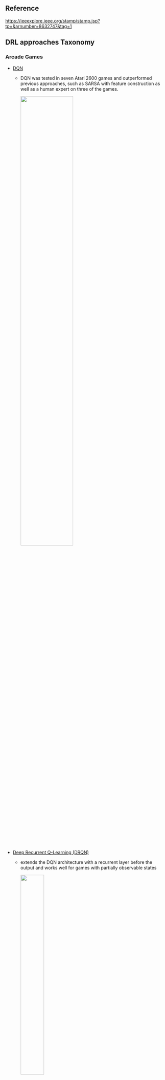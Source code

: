 ## Reference

https://ieeexplore.ieee.org/stamp/stamp.jsp?tp=&arnumber=8632747&tag=1



## DRL approaches Taxonomy

### Arcade Games

- [DQN](https://www.cs.toronto.edu/~vmnih/docs/dqn.pdf)

  - DQN was tested in seven Atari 2600 games and outperformed previous approaches, such as SARSA with feature construction as well as a human expert on three of the games.

    <img src="images/DQN.png" width=60% height=60%>

- [Deep Recurrent Q-Learning (DRQN)](https://arxiv.org/pdf/1507.06527.pdf)

  - extends the DQN architecture with a recurrent layer before the output and works well for games with partially observable states

    <img src="images/DRQN.png" width=40% height=40%>

- [Gorila architecture (General Reinforcement Learning Architecture)](https://arxiv.org/pdf/1507.04296.pdf)

  - A distributed version of DQN was shown to outperform a non-distributed version in 41 of the 49 games 

  - Gorila parallelizes actors that collect experiences into a distributed replay memory as well as parallelizing learners that train on samples from the same replay memory.

    <img src="images/GORILA.png" width=60%>

- [Double DQN](https://arxiv.org/pdf/1509.06461.pdf)

  - reduces the observed overestimation by learning two value networks with parameters that both use the other network for value-estimation

- [prioritized experience replay](https://arxiv.org/pdf/1511.05952.pdf)

  - important experiences are sampled more frequently based on the TD-error, which was shown to significantly improve both DQN and Double DQN

    <img src="images/prioritised_experience_replay.png" width=60%>

- [Dueling DQN](https://arxiv.org/pdf/1511.06581.pdf)

  - uses a network that is split into two streams after the convolutional layers to separately estimate state-value and the action-advantage functions.

  - The main benefit of this factoring is to generalise learning across actions without imposing any change to the underlying reinforcement learning algorithm. 

  - Dueling DQN improves Double DQN and can also be combined with prioritized experience replay

    <img src="images/Duelling_DQN.png" width=60%>

- [Bootstrapped DQN](https://arxiv.org/pdf/1602.04621.pdf)

  - improves exploration by training multiple Q-networks. A randomly sampled network is used during each training episode and bootstrap masks modulate the gradients to train the networks differentlly

    <img src="images/Bootstrapped_DQN.png" width=60%>

- [Asynchronous Advantage Actor-Critic (A3C)](https://arxiv.org/pdf/1602.01783.pdf)

  - an actor-critic method that uses several parallel agents to collect experiences that all asynchronously update a global actor-critic network without **replay memory**

  - A3C outperformed Prioritized Dueling DQN, which was trained for 8 days on a GPU, with just half the training time on a CPU

    <img src="images/A3C.png" width=60%>

- [actor-critic method with experience replay (ACER)](https://arxiv.org/pdf/1611.01224.pdf)

  - implements an efficient trust region policy method that forces updates to not deviate far from a running average of past policies
  - It is much more data efficient

- [Advantage Actor-Critic (A2C)](Asynchronous Methods for Deep Reinforcement Learning)

  - a synchronous variant of A3C 
  - updates the parameters synchronously in batches and has comparable performance while only maintaining one neural network

- [Actor-Critic using Kronecker-Factored Trust Region (ACKTR)](Scalable trust-region method for deep reinforcement
  learning using Kronecker-factored approximation)

  - extends A2C by approximating the natural policy gradient updates for both the actor and the critic

- [Trust Region Policy Optimization (TRPO)](https://arxiv.org/pdf/1502.05477.pdf)

  - uses a surrogate objective with theoretical guarantees for monotonic policy improvement, while it practically implements an approximation called trust region by constraining network updates with a bound on the KL divergence between the current and the updated policy.
  - robust and data efficient performance in Atari games while it has high memory requirements and several restrictions

- [Proximal Policy Optimization (PPO)](https://arxiv.org/pdf/1707.06347.pdf)

  - an improvement on TRPO that uses a similar surrogate objective but instead uses a soft constraint by adding the KL-divergence as a penalty

  - while it does not rely on **replay memory,** it has comparable or better performance than TRPO in continuous control tasks.

    <img src="images/PPO.png" width=60%>

- [IMPALA (Importance Weighted Actor-Learner Architecture)](https://arxiv.org/pdf/1802.01561.pdf)

  - an actor-critic method where multiple learners with GPU access share gradients between each other while being synchronously updated from a set of actors

- [UNREAL (UNsupervised REinforcement and Auxiliary Learning)](https://arxiv.org/pdf/1611.05397.pdf)

  - based on A3C but uses a replay memory from which it learns auxiliary tasks and pseudo-reward functions concurrently

    <img src="images/UNREAL.png" width=60%>

- [Distributional DQN](https://arxiv.org/pdf/1707.06887.pdf)
  - takes a distributional perspective on reinforcement learning by treating Q-function as an approximate distribution of returns instead of a single approximate expectation for each action as it is in the conventional setting.

  - The distribution is divided into a so-called set of atoms, which determines the granularity of the distribution.

    <img src="images/distributional_DQN.png" width=60%>

- [NoisyNets](https://arxiv.org/pdf/1706.10295.pdf)

  - noise is added to the network parameters and a unique noise level for each parameter is learned using gradient descent, in contrast to the conventional epsilon-greedy exploration, NoisyNets use a noisy version of the policy to ensure exploration

    <img src="images/NoisyNets.png" width=60%>

- [Rainbow](https://arxiv.org/pdf/1710.02298.pdf)

  - combines several DQN enhancements: Double DQN, Prioritized Replay, Dueling DQN, Distributional DQN, and NoisyNets, and achieved a mean score higher than any of the enhancements individually

    <img src="images/Rainbow.png" width=60%>

- Evolution Strategies (ES)
  - are black-box optimization algorithms that rely on parameter-exploration through stochastic noise. 720 CPUs were used for one hour whereafter ES managed to outperform A3C (which ran for 4 days) in 23 out of 51 games

- [Deep GA](https://arxiv.org/pdf/1712.06567.pdf)
  - A simple genetic algorithm with a Gaussian noise mutation operator evolves the parameters of a deep neural network and can achieve surprisingly good scores across several Atari games

- [UCTtoClassification](http://papers.nips.cc/paper/5421-deep-learning-for-real-time-atari-game-play-using-offline-monte-carlo-tree-search-planning.pdf)

  - a slow planning agent was applied offline, using Monte-Carlo Tree Search, to generate data for training a CNN via multinomial classification. And it was shown to outperform DQN.

- [Policy Distillation](https://arxiv.org/pdf/1511.06295.pdf)

  - for transferring one or more action policies from Q-networks to an untrained network.

  - The method has multiple advantages: network size can be compressed by up to 15 times without degradation in performance; multiple expert policies can be combined into a single multi-task policy that can outperform the original experts; and finally it can be applied as a real-time, online learning process by continually distilling the best policy to a target network, thus efficiently tracking the evolving Q-learning policy.

    <img src="images/Policy_Distillation.png" width=80%>

- [Actor-Mimic](https://arxiv.org/pdf/1511.06342.pdf)
  - exploits the use of deep reinforcement learning and model compression techniques to train a single policy network that learns how to act in a set of distinct tasks by using the guidance of several expert teachers

- [Hybrid Reward Architecture (HRA)](https://ieeexplore.ieee.org/stamp/stamp.jsp?tp=&arnumber=8632747&tag=1)

  - The training objective provides feedback to the agent while the performance objective specifies the target behavior. Often, a single reward function takes both roles, but for some games, the performance objective does not guide the training sufficiently

  - The Hybrid Reward Architecture (HRA) splits the reward function into n different reward functions, where each of them are assigned a separate learning agent

    <img src="images/HRA.png" width=80%>



### Montezuma’s Revenge(sparse feedback problem)

Most of the algorithms introduced above have failed to learn the sparse feedback through the game. For instance, DQN fails to obtain any reward in this game (receiving a score of 0) and Gorila achieves an average score of just 4.2, whereas a human expert scored 4,367. So, it is clear that the methods presented so far are unable to deal with environments with such sparse rewards.

- [Hierarchical-DQN (h-DQN) ](https://arxiv.org/pdf/1604.06057.pdf)

  - A top-level value function learns a policy over intrinsic goals, and a lower-level function learns a policy over atomic actions to satisfy the given goals. 

  - it operates on two temporal scales inside, one is the controller which leans a policy over action that satisfy goals chosen by a higher-level Q-value function, on the other hand, we have the meta-controller which learns a policy over intrinsic goals.

    <img src="images/h-DQN.png" width=80%>

    <img src="images/h-DQN2.png" width=60%>

- [DQN-CTS(DQN-Context Tree Switching)](https://arxiv.org/pdf/1606.01868.pdf)
  - Pseudo-counts have been used to provide intrinsic motivation in the form of exploration bonuses when unexpected pixel configurations are observed and can be derived from CTS density models
  - they focus on the problem of exploration in non-tabular reinforcement learning
  - they use density models to measure uncertainty, and propose a novel algorithm for deriving a pseudo-count from an arbitrary density model. 
  - [Skip Context Tree Switching: Bellemare et al., 2014](https://pdfs.semanticscholar.org/f6ca/9c148417d4167ba8b72f185a35649dc4b446.pdf)
    - In this paper we show how to generalize this technique to the class of K-skip prediction suffix trees. 
- [DQN-PixelCNN](http://proceedings.mlr.press/v70/ostrovski17a/ostrovski17a.pdf)
  - they combine PixelCNN pseudo-counts with different agent architectures to dramatically improve the state of the art on several hard Atari games

- [Ape-X DQN](https://openreview.net/pdf?id=H1Dy---0Z)
  - a distributed DQN architecture similar to Gorila

- [Deep Qlearning from Demonstrations (DQfD) ](https://arxiv.org/pdf/1704.03732.pdf)

  - draw samples from an experience replay buffer that is initialized with demonstration data from a human expert and is superior to previous methods on 11 Atari games with sparse rewards

    <img src="images/DQfD.png" width=60%>

- [Ape-X DQfD](https://arxiv.org/pdf/1805.11593.pdf)

  - combines the distributed architecture from Ape-X and the learning algorithm from DQfD using expert data and was shown to outperform all previous methods in ALE as well as beating level 1 in Montezuma’s Revenge

    <img src="images/Ape-X DQfD.png" width=80%>

- [Natural Language Guided Reinforcement Learning](https://arxiv.org/pdf/1704.05539.pdf)

  - The agent uses a multi-modal embedding between environment observations and natural language to self-monitor progress through a list of English instructions, granting itself reward for completing instructions in addition to increasing the game score

  - Instructions were linked to positions in rooms and agents were rewarded when they reached those locations

  - <img src="images/Natural Language Guided Reinforcement Learning1.png" width=80%>

    <img src="images/Natural Language Guided Reinforcement Learning2.png" width=80%>

- [language acquisition in virtual environment](https://arxiv.org/pdf/1703.09831.pdf)

  - how an agent can execute text-based commands in a 2D maze-like environment called XWORLD, such as walking to and picking up objects, after having learned a teacher’s language

  - An RNN-based language module is connected to a CNN-based perception module. These two modules were then connected to an action selection module and a recognition module that learns the teacher’s language in a question answering process.

    <img src="images/language_acquisition.png" width=80%>

    

### Racing Games

- [Direct Perception](http://openaccess.thecvf.com/content_iccv_2015/papers/Chen_DeepDriving_Learning_Affordance_ICCV_2015_paper.pdf)
  - a CNN learns to map from images to meaningful affordance indicators, such as the car angle and distance to lane markings, from which a simple controller can make decisions.
  - Direct perception was trained on recordings of 12 hours of human driving in TORCS and the trained system was able to drive in very diverse environments. Amazingly, the network was also able to generalize to real images.
- [Deterministic Policy Gradient (DPG)](http://www0.cs.ucl.ac.uk/staff/d.silver/web/Publications_files/deterministic-policy-gradients.pdf)
  - directly differentiate the policy and try approximate it by neural network

- [Deep DPG (DDPG)](https://arxiv.org/pdf/1509.02971.pdf)

  - a policy gradient method that implements both experience replay and a separate target network and was used to train a CNN endto-end in TORCS from images

    <img src="images/DDPG.png" width=80%>